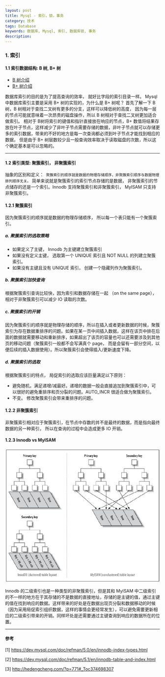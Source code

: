 ```yaml
---
layout: post
title: Mysql - 索引，锁，事务
category: 技术
tags: Database
keywords: 数据库, Mysql, 索引, 数据库锁, 事务
description: 
---  
```


### 1. 索引

#### 1.1 索引数据结构: B 树, B+ 树

* [B 树介绍](https://zh.wikipedia.org/wiki/B%E6%A0%91)
* [B+ 树介绍](https://zh.wikipedia.org/wiki/B%2B%E6%A0%91)

数据库索引的目的是为了提高查询的效率， 就好比字段的索引目录一样。 Mysql 中数据库索引主要是采用 B+ 树的实现的，为什么是 B+ 树呢？ 首先了解一下 B 树，B 树相对于查找二叉树有更多的分支，这样可以降低树的高度， 因为每一层的节点可能就意味着一次昂贵的磁盘操作，所以 B 树相对于查找二叉树更加适合做索引。 相对于 B树将索引的键值和指针直接放在响应的节点，B+ 数值将结果存放在叶子节点，这样减少了非叶子节点需要存储的数据，非叶子节点就可以存储更多的索引数据，带来的不好的地方是每一次查询都必须到叶子节点才能找到相应的数据， 但是由于 B+ 树层数较少且一般查询效率取决于读取磁盘的次数，所以这个确定基本是可以忽略的。  

---
#### 1.2 索引类型: 聚簇索引， 非聚簇索引

抽象的区别和定义：``` 聚簇索引的顺序就是数据的物理存储顺序，非聚簇索引顺序与数据物理排列顺序无关。``` 简单来说就是聚簇索引的索引节点存储的是数据， 非聚簇索引的节点储存的还是一个索引。Innodb 支持聚簇索引和非聚簇索引， MyISAM 只支持非聚簇索引。 


#### 1.2.1 聚簇索引

因为聚簇索引的顺序就是数据的物理存储顺序， 所以每一个表只能有一个聚簇索引。

##### <b>a. 聚簇索引的选取策略</b>

* 如果定义了主键， Innodb 为主键建立聚簇索引
* 如果没有定义主键， 选取第一个 UNIQUE 索引且 NOT NULL 的列建立聚簇索引。
* 如果没有主键且没有 UNIQUE 索引， 创建一个隐藏列作为聚簇索引。

##### <b>b. 聚簇索引加快查询</b>

根据聚簇索引查询比较快，因为索引和数据存储在一起 （on the same page），相对于非聚簇索引可以减少 IO 读取的次数。

##### <b>c. 聚簇索引的开销</b>

因为聚簇索引的顺序就是物理存储的顺序，所以在插入或者更新数据的时候，聚簇索引为存在数据重排序的问题。如果在某一页中间插入数据，这样在该页中排在后面的数据就需要移动和重新排序，如果超出了该页的容量也可以还需要涉及到其他页的移动问题（聚簇索引一般都不会写满真个 page， 而是会留有一部分空间，以便后续的插入数据使用）。所以聚簇索引会使得插入/更新速度下降。
<br/>
##### <b>d. 聚簇索引的选取</b>

根据聚簇索引的特点， 局促索引的选取应该巨量满足以下原则：

* 避免随机，满足递增/减最好。递增的数据一般会直接追加到聚簇索引中，可以很好的避免重排序和页分裂的问题。AUTO_INCR 很适合做为聚簇索引。
* 不变。 修改聚簇索引会带来重排序的问题。


#### 1.2.2 非聚簇索引

非聚簇索引相对应于聚簇索引，在节点中存数的并不是最终的数据，而是指向最终数据的另一种索引， 所以在查询的过程中会造成更多 IO 开销。


#### 1.2.3 Innodb vs MyISAM

![innodb-myisam-index](/public/img/posts/innodb-vs-myisam-index.jpg)

Innodb 的二级索引也是一种类型的非聚簇索引，但是其和 MyISAM 中二级索引的不一样的地方在于其存储的不是数据的直接地址，存储的是主键的值，通过主键的值在找到响应的数据。这样带来的好处是在数据出现页分裂和数据移动的时候（因为采用局促索引组织数据，这样的事情会更经常发生），可以避免需要更新相应的二级索引带来的开销。同样坏处是还需要通过主键查询到响应的数据所在的位置。


---
#### 参考

[1] https://dev.mysql.com/doc/refman/5.0/en/innodb-index-types.html  

[2] https://dev.mysql.com/doc/refman/5.1/en/innodb-table-and-index.html

[3] http://hedengcheng.com/?p=771#_Toc374698307